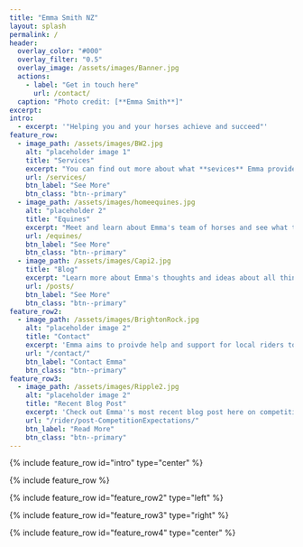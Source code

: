 ```yaml
---
title: "Emma Smith NZ" 
layout: splash
permalink: /
header:
  overlay_color: "#000"
  overlay_filter: "0.5"
  overlay_image: /assets/images/Banner.jpg
  actions:
    - label: "Get in touch here"
      url: /contact/
  caption: "Photo credit: [**Emma Smith**]"
excerpt: 
intro: 
  - excerpt: '"Helping you and your horses achieve and succeed"'
feature_row:
  - image_path: /assets/images/BW2.jpg
    alt: "placeholder image 1"
    title: "Services"
    excerpt: "You can find out more about what **sevices** Emma provides and how to make a booking here."
    url: /services/
    btn_label: "See More"
    btn_class: "btn--primary"
  - image_path: /assets/images/homeequines.jpg
    alt: "placeholder 2"
    title: "Equines"
    excerpt: "Meet and learn about Emma's team of horses and see what they get up to here."
    url: /equines/
    btn_label: "See More"
    btn_class: "btn--primary"
  - image_path: /assets/images/Capi2.jpg
    title: "Blog"
    excerpt: "Learn more about Emma's thoughts and ideas about all things equine here."
    url: /posts/
    btn_label: "See More"
    btn_class: "btn--primary"
feature_row2:
  - image_path: /assets/images/BrightonRock.jpg
    alt: "placeholder image 2"
    title: "Contact"
    excerpt: 'Emma aims to proivde help and support for local riders to achieve their goals with their horses. If you have any questions or would like to make a booking feel free to get in contact with Emma here.'
    url: "/contact/"
    btn_label: "Contact Emma"
    btn_class: "btn--primary"
feature_row3:
  - image_path: /assets/images/Ripple2.jpg
    alt: "placeholder image 2"
    title: "Recent Blog Post"
    excerpt: 'Check out Emma''s most recent blog post here on competition expectations and learn how she manages to find the positive side of things even when it seems nothing is going to plan.'
    url: "/rider/post-CompetitionExpectations/"
    btn_label: "Read More"
    btn_class: "btn--primary"
---
```


{% include feature_row id="intro" type="center" %}

{% include feature_row %}

{% include feature_row id="feature_row2" type="left" %}

{% include feature_row id="feature_row3" type="right" %}

{% include feature_row id="feature_row4" type="center" %}